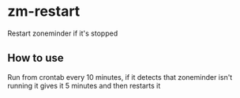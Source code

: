 # zm-restart
Restart zoneminder if it's stopped

## How to use
Run from crontab every 10 minutes, if it detects that zoneminder isn't running it gives it 5 minutes and then restarts it